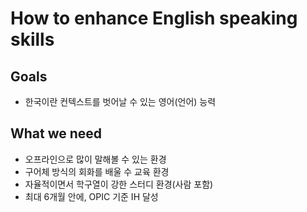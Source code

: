 # How to enhance English speaking skills

## Goals

- 한국이란 컨텍스트를 벗어날 수 있는 영어(언어) 능력

## What we need

- 오프라인으로 많이 말해볼 수 있는 환경
- 구어체 방식의 회화를 배울 수 교육 환경
- 자율적이면서 학구열이 강한 스터디 환경(사람 포함)
- 최대 6개월 안에, OPIC 기준 IH 달성